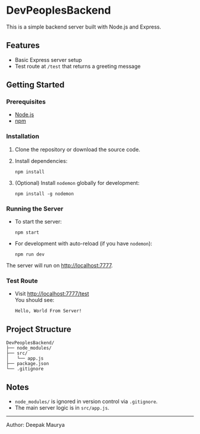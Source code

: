 # DevPeoplesBackend

This is a simple backend server built with Node.js and Express.

## Features

- Basic Express server setup
- Test route at `/test` that returns a greeting message

## Getting Started

### Prerequisites

- [Node.js](https://nodejs.org/)
- [npm](https://www.npmjs.com/)

### Installation

1. Clone the repository or download the source code.
2. Install dependencies:

   ```
   npm install
   ```

3. (Optional) Install `nodemon` globally for development:

   ```
   npm install -g nodemon
   ```

### Running the Server

- To start the server:

  ```
  npm start
  ```

- For development with auto-reload (if you have `nodemon`):

  ```
  npm run dev
  ```

The server will run on [http://localhost:7777](http://localhost:7777).

### Test Route

- Visit [http://localhost:7777/test](http://localhost:7777/test)  
  You should see:  
  ```
  Hello, World From Server!
  ```

## Project Structure

```
DevPeoplesBackend/
├── node_modules/
├── src/
│   └── app.js
├── package.json
└── .gitignore
```

## Notes

- `node_modules/` is ignored in version control via `.gitignore`.
- The main server logic is in `src/app.js`.

---
Author: Deepak Maurya
